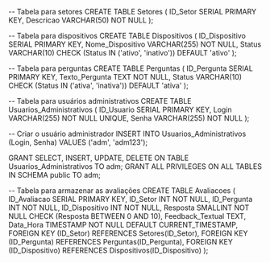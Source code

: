 -- Tabela para setores
CREATE TABLE Setores (
    ID_Setor SERIAL PRIMARY KEY,
    Descricao VARCHAR(50) NOT NULL
);

-- Tabela para dispositivos
CREATE TABLE Dispositivos (
    ID_Dispositivo SERIAL PRIMARY KEY,
    Nome_Dispositivo VARCHAR(255) NOT NULL,
    Status VARCHAR(10) CHECK (Status IN ('ativo', 'inativo')) DEFAULT 'ativo'
);

-- Tabela para perguntas
CREATE TABLE Perguntas (
    ID_Pergunta SERIAL PRIMARY KEY,
    Texto_Pergunta TEXT NOT NULL,
    Status VARCHAR(10) CHECK (Status IN ('ativa', 'inativa')) DEFAULT 'ativa'
);

-- Tabela para usuários administrativos
CREATE TABLE Usuarios_Administrativos (
    ID_Usuario SERIAL PRIMARY KEY,
    Login VARCHAR(255) NOT NULL UNIQUE,
    Senha VARCHAR(255) NOT NULL
);

-- Criar o usuário administrador
INSERT INTO Usuarios_Administrativos (Login, Senha)
VALUES ('adm', 'adm123');

GRANT SELECT, INSERT, UPDATE, DELETE ON TABLE Usuarios_Administrativos TO adm;
GRANT ALL PRIVILEGES ON ALL TABLES IN SCHEMA public TO adm;


-- Tabela para armazenar as avaliações
CREATE TABLE Avaliacoes (
    ID_Avaliacao SERIAL PRIMARY KEY,
    ID_Setor INT NOT NULL,
    ID_Pergunta INT NOT NULL,
    ID_Dispositivo INT NOT NULL,
    Resposta SMALLINT NOT NULL CHECK (Resposta BETWEEN 0 AND 10),
    Feedback_Textual TEXT,
    Data_Hora TIMESTAMP NOT NULL DEFAULT CURRENT_TIMESTAMP,
    FOREIGN KEY (ID_Setor) REFERENCES Setores(ID_Setor),
    FOREIGN KEY (ID_Pergunta) REFERENCES Perguntas(ID_Pergunta),
    FOREIGN KEY (ID_Dispositivo) REFERENCES Dispositivos(ID_Dispositivo)
);
